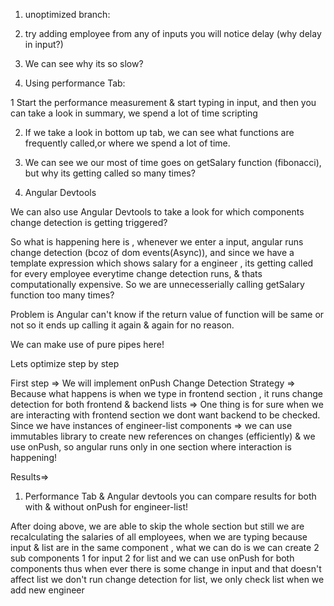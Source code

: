 1. unoptimized branch:

1. try adding employee from any of inputs you will notice delay (why delay in input?)

1. We can see why its so slow?

1. Using performance Tab:

1 Start the performance measurement & start typing in input, and then you can take a look in summary, we spend a lot of time
  scripting

2. If we take a look in bottom up tab, we can see what functions are frequently called,or where we spend a lot of time.

3. We can see we our most of time goes on getSalary function (fibonacci), but why its getting called so many times?

2. Angular Devtools

We can also use Angular Devtools to take a look for which components change detection is getting triggered?

So what is happening here is , whenever we enter a input, angular runs change detection (bcoz of dom events(Async)), and since we have a template expression which shows salary for a engineer , its getting called for every employee everytime change detection runs, & thats computationally expensive. So we are unnecesserially calling getSalary function too many times?

Problem is Angular can't know if the return value of function will be same or not so it ends up calling it again & again for no reason.

We can make use of pure pipes here!


Lets optimize step by step

First step => We will implement onPush Change Detection Strategy =>
Because what happens is when we type in frontend section , it runs change detection for both frontend & backend lists =>
One thing is for sure when we are interacting with frontend section we dont want backend to be checked.
Since we have instances of engineer-list components => we can use immutables library to create new references on changes (efficiently) & we use 
onPush, so angular runs only in one section where interaction is happening!

Results=>

1. Performance Tab & Angular devtools you can compare results for both with & without onPush for engineer-list!

After doing above, we are able to skip the whole section but still we are recalculating the salaries of all employees, when we are typing because input & list are in the same component , what we can do is we can create 2 sub components 1 for input 2 for list and we can use onPush for both components thus when ever there is some change in input and that doesn't affect list we don't run change detection for list, we only check list when we add new engineer
